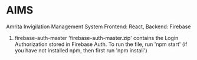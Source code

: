 # AIMS
Amrita Invigilation Management System
Frontend: React, Backend: Firebase

1. firebase-auth-master
'firebase-auth-master.zip' contains the Login Authorization stored in Firebase Auth. To run the file, run 'npm start' (if you have not installed npm, then first run 'npm install')
